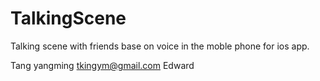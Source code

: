 TalkingScene
============

Talking scene with friends base on voice in the moble phone for ios app.

Tang yangming tkingym@gmail.com Edward